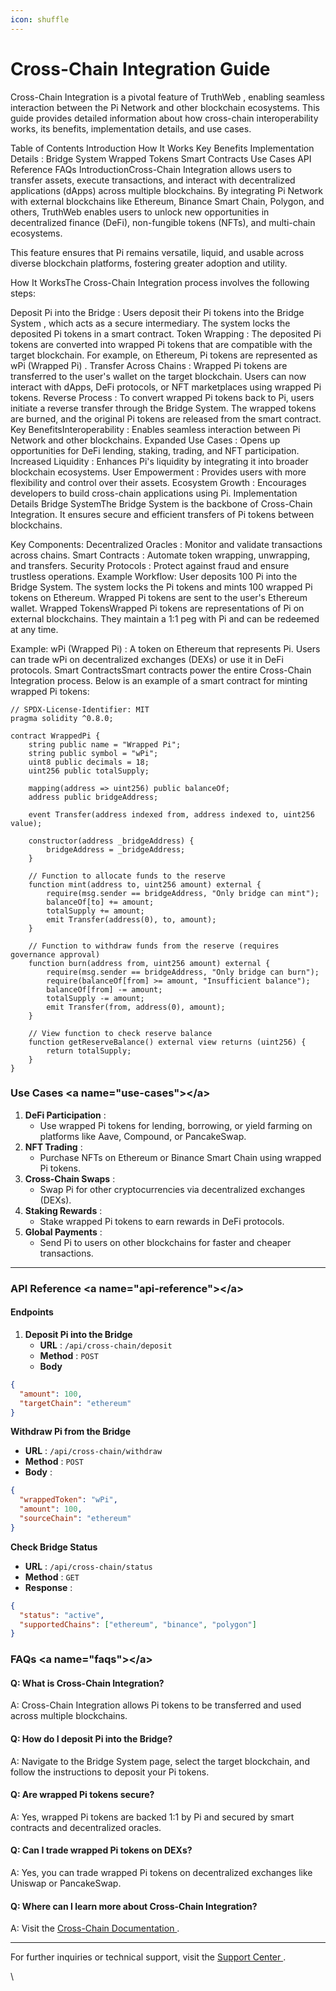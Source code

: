 ```yaml
---
icon: shuffle
---
```


# ​Cross-Chain Integration Guide

Cross-Chain Integration is a pivotal feature of TruthWeb , enabling seamless interaction between the Pi Network and other blockchain ecosystems. This guide provides detailed information about how cross-chain interoperability works, its benefits, implementation details, and use cases.

Table of Contents Introduction How It Works Key Benefits Implementation Details : Bridge System Wrapped Tokens Smart Contracts Use Cases API Reference FAQs IntroductionCross-Chain Integration allows users to transfer assets, execute transactions, and interact with decentralized applications (dApps) across multiple blockchains. By integrating Pi Network with external blockchains like Ethereum, Binance Smart Chain, Polygon, and others, TruthWeb enables users to unlock new opportunities in decentralized finance (DeFi), non-fungible tokens (NFTs), and multi-chain ecosystems.

This feature ensures that Pi remains versatile, liquid, and usable across diverse blockchain platforms, fostering greater adoption and utility.

How It WorksThe Cross-Chain Integration process involves the following steps:

Deposit Pi into the Bridge : Users deposit their Pi tokens into the Bridge System , which acts as a secure intermediary. The system locks the deposited Pi tokens in a smart contract. Token Wrapping : The deposited Pi tokens are converted into wrapped Pi tokens that are compatible with the target blockchain. For example, on Ethereum, Pi tokens are represented as wPi (Wrapped Pi) . Transfer Across Chains : Wrapped Pi tokens are transferred to the user's wallet on the target blockchain. Users can now interact with dApps, DeFi protocols, or NFT marketplaces using wrapped Pi tokens. Reverse Process : To convert wrapped Pi tokens back to Pi, users initiate a reverse transfer through the Bridge System. The wrapped tokens are burned, and the original Pi tokens are released from the smart contract. Key BenefitsInteroperability : Enables seamless interaction between Pi Network and other blockchains. Expanded Use Cases : Opens up opportunities for DeFi lending, staking, trading, and NFT participation. Increased Liquidity : Enhances Pi's liquidity by integrating it into broader blockchain ecosystems. User Empowerment : Provides users with more flexibility and control over their assets. Ecosystem Growth : Encourages developers to build cross-chain applications using Pi. Implementation Details Bridge SystemThe Bridge System is the backbone of Cross-Chain Integration. It ensures secure and efficient transfers of Pi tokens between blockchains.

Key Components: Decentralized Oracles : Monitor and validate transactions across chains. Smart Contracts : Automate token wrapping, unwrapping, and transfers. Security Protocols : Protect against fraud and ensure trustless operations. Example Workflow: User deposits 100 Pi into the Bridge System. The system locks the Pi tokens and mints 100 wrapped Pi tokens on Ethereum. Wrapped Pi tokens are sent to the user's Ethereum wallet. Wrapped TokensWrapped Pi tokens are representations of Pi on external blockchains. They maintain a 1:1 peg with Pi and can be redeemed at any time.

Example: wPi (Wrapped Pi) : A token on Ethereum that represents Pi. Users can trade wPi on decentralized exchanges (DEXs) or use it in DeFi protocols. Smart ContractsSmart contracts power the entire Cross-Chain Integration process. Below is an example of a smart contract for minting wrapped Pi tokens:

```solution-file
// SPDX-License-Identifier: MIT
pragma solidity ^0.8.0;

contract WrappedPi {
    string public name = "Wrapped Pi";
    string public symbol = "wPi";
    uint8 public decimals = 18;
    uint256 public totalSupply;

    mapping(address => uint256) public balanceOf;
    address public bridgeAddress;

    event Transfer(address indexed from, address indexed to, uint256 value);

    constructor(address _bridgeAddress) {
        bridgeAddress = _bridgeAddress;
    }

    // Function to allocate funds to the reserve
    function mint(address to, uint256 amount) external {
        require(msg.sender == bridgeAddress, "Only bridge can mint");
        balanceOf[to] += amount;
        totalSupply += amount;
        emit Transfer(address(0), to, amount);
    }

    // Function to withdraw funds from the reserve (requires governance approval)
    function burn(address from, uint256 amount) external {
        require(msg.sender == bridgeAddress, "Only bridge can burn");
        require(balanceOf[from] >= amount, "Insufficient balance");
        balanceOf[from] -= amount;
        totalSupply -= amount;
        emit Transfer(from, address(0), amount);
    }

    // View function to check reserve balance
    function getReserveBalance() external view returns (uint256) {
        return totalSupply;
    }
}
```

### **Use Cases** \<a name="use-cases">\</a>

1. **DeFi Participation** :
   * Use wrapped Pi tokens for lending, borrowing, or yield farming on platforms like Aave, Compound, or PancakeSwap.
2. **NFT Trading** :
   * Purchase NFTs on Ethereum or Binance Smart Chain using wrapped Pi tokens.
3. **Cross-Chain Swaps** :
   * Swap Pi for other cryptocurrencies via decentralized exchanges (DEXs).
4. **Staking Rewards** :
   * Stake wrapped Pi tokens to earn rewards in DeFi protocols.
5. **Global Payments** :
   * Send Pi to users on other blockchains for faster and cheaper transactions.

***

### **API Reference** \<a name="api-reference">\</a>

#### **Endpoints**

1. **Deposit Pi into the Bridge**
   * **URL** : `/api/cross-chain/deposit`
   * **Method** : `POST`
   * **Body**&#x20;

```json
{
  "amount": 100,
  "targetChain": "ethereum"
}
```

**Withdraw Pi from the Bridge**

* **URL** : `/api/cross-chain/withdraw`
* **Method** : `POST`
* **Body** :

```json
{
  "wrappedToken": "wPi",
  "amount": 100,
  "sourceChain": "ethereum"
}
```

**Check Bridge Status**

* **URL** : `/api/cross-chain/status`
* **Method** : `GET`
* **Response** :

```json
{
  "status": "active",
  "supportedChains": ["ethereum", "binance", "polygon"]
}
```

### **FAQs** \<a name="faqs">\</a>

#### Q: What is Cross-Chain Integration?

A: Cross-Chain Integration allows Pi tokens to be transferred and used across multiple blockchains.

#### Q: How do I deposit Pi into the Bridge?

A: Navigate to the Bridge System page, select the target blockchain, and follow the instructions to deposit your Pi tokens.

#### Q: Are wrapped Pi tokens secure?

A: Yes, wrapped Pi tokens are backed 1:1 by Pi and secured by smart contracts and decentralized oracles.

#### Q: Can I trade wrapped Pi tokens on DEXs?

A: Yes, you can trade wrapped Pi tokens on decentralized exchanges like Uniswap or PancakeSwap.

#### Q: Where can I learn more about Cross-Chain Integration?

A: Visit the [Cross-Chain Documentation ](https://your-gitbook-space.gitbook.io/cross-chain).

***

For further inquiries or technical support, visit the [Support Center ](https://your-gitbook-space.gitbook.io/support).

\
